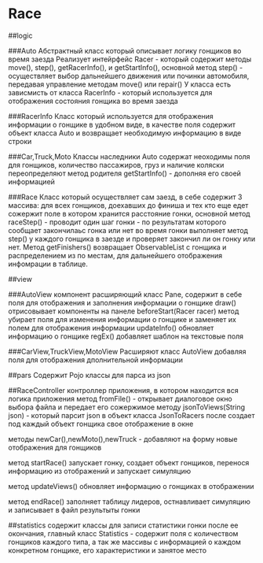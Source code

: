 # Race

##logic

###Auto
Абстрактный класс который описывает логику гонщиков во время заезда
Реализует интейрфейс Racer - который содержит методы move(), step(), getRacerInfo(), и getStartInfo(),
основной метод step() - осуществляет выбор дальнейшего движения или починки автомобиля, передавая управление методам move() или repair()
У класса есть зависмисть от класса RacerInfo - который используется для отображения состояния гонщика во время заезда

###RacerInfo
Класс который используется для отображения информации о гонщике в удобном виде, в качестве поля содержит объект класса Auto
и возвращает необходимую информацию в виде строки 

###Car,Truck,Moto
Классы наследники Auto содержат неоходимы поля для гонщиков, количество пассажиров, груз и наличие коляски
переопределяют метод родителя getStartInfo() - дополняя его своей информацией

###Race
Класс который осуществляет сам заезд, в себе содержит 3 массива: для всех гонщиков, доехавших до финиша и тех кто еще едет
сожержит поле в котором хранится расстояние гонки, основной метод raceStep() - проводит один шаг гонки - по результатам которого сообщает закончилаьс гонка или нет
во время гонки выполняет метод step() у каждого гонщика в заезде и проверяет закончил ли он гонку или нет. Метод getFinishers() возвращает ObservableList с гонщика и распределением из по местам, для дальнейшего отображения инфомрации в таблице.

##view

###AutoView
компонент расширяющий класс Pane, содержит в себе поля для отображения и заполнения информации о гонщике
draw() отрисовывает компоненты на панеле
beforeStart(Racer racer) метод убирает поля для изменения информации о гонщике и заменяет их полем для отображения информации
updateInfo() обновляет информацию о гонщике
regEx() добавляет шаблон на текстовые поля

###CarView,TruckView,MotoView
Расширяют класс AutoView добавляя поля для отображения дполнительной информации

##pars
Содержит Pojo классы для парса из json


##RaceController
контроллер приложения, в котором находится вся логика приложения
метод fromFile() - открывает диалоговое окно выбора файла и передает его сожержимое методу jsonToViews(String json) - который парсит json в объект класса JsonToRacers
после создает под каждый объект гонщика свое отображение в окне

методы newCar(),newMoto(),newTruck - добавляют на форму новые отображения для гонщиков

метод startRace() запускает гонку, создает объект гонщиков, перенося информацию из отображений и запускает симуляцию

метод updateViews() обновляет информацию о гонщиках в отображении

метод endRace() заполняет таблицу лидеров, остнавливает симуляцию и записывает в файл результыты гонки


##statistics
содержит классы для записи статистики гонки после ее окончания, главный класс Statistics - содержит поля с количеством гонщиков каждого типа, а так же массивы с информацией о каждом конкретном гонщике, его характеристики и занятое место



